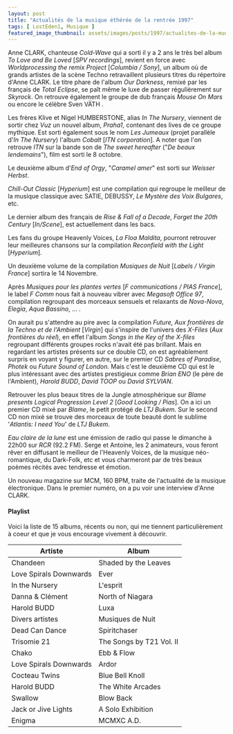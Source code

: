 ```yaml
---
layout: post
title: "Actualités de la musique éthérée de la rentrée 1997"
tags: [ LostEden1, Musique ]
featured_image_thumbnail: assets/images/posts/1997/actualites-de-la-muqiue-etheree-en-1997.jpg
---
```


Anne CLARK, chanteuse *Cold-Wave* qui a sorti il y a 2 ans le très bel album *To Love and Be Loved* [*SPV recordings*], revient en force avec *Worldprocessing the remix Project* [*Columbia / Sony*], un album où de grands artistes de la scène Techno retravaillent plusieurs titres du répertoire d'Anne CLARK. Le titre phare de l'album *Our Darkness*, remixé par les français de *Total Eclipse*, se paît même le luxe de passer régulièrement sur *Skyrock*. On retrouve également le groupe de dub français *Mouse On Mars* ou encore le célèbre Sven VÄTH .

Les frères Klive et Nigel HUMBERSTONE, alias *In The Nursery*, viennent de sortir chez *Vuz* un nouvel album, *Praha1*, contenant des lives de ce groupe mythique. Est sorti également sous le nom *Les Jumeaux* (projet parallèle d'*In The Nursery*) l'album *Cobalt* [*ITN corporation*]. A noter que l'on retrouve *ITN* sur la bande son de *The sweet hereafter* ("*De beaux lendemains*"), film est sorti le 8 octobre.

Le deuxième album d'*End of Orgy*, "*Caramel amer*" est sorti sur *Weisser Herbst*.

*Chill-Out Classic* [*Hyperium*] est une compilation qui regroupe le meilleur de la musique classique avec SATIE, DEBUSSY, *Le Mystère des Voix Bulgares*, etc.

Le dernier album des français de *Rise & Fall of a Decade*, *Forget the 20th Century* [*In/Scene*], est actuellement dans les bacs.

Les fans du groupe Heavenly Voices, *La Floa Maldita*, pourront retrouver leur meilleures chansons sur la compilation *Reconfield with the Light* [*Hyperium*].

Un deuxième volume de la compilation *Musiques de Nuit* [*Labels / Virgin France*] sortira le 14 Novembre.

Après *Musiques pour les plantes vertes* [*F communications / PIAS France*], le label *F Comm* nous fait à nouveau vibrer avec *Megasoft Office 97*, compilation regroupant des morceaux sensuels et relaxants de *Nova-Nova*, *Elegia*, *Aqua Bassino*, ... .

On aurait pu s'attendre au pire avec la compilation *Future, Aux frontières de la Techno et de l'Ambient* [*Virgin*] qui s'inspire de l'univers des *X-Files* (*Aux frontières du réel*), en effet l'album *Songs in the Key of the X-files* regroupant différents groupes rocks n'avait été pas brillant. Mais en regardant les artistes présents sur ce double CD, on est agréablement surpris en voyant y figurer, en autre, sur le premier CD *Sabres of Paradise*, *Photek* ou *Future Sound of London*. Mais c'est le deuxième CD qui est le plus intéressant avec des artistes prestigieux comme *Brian ENO* (le père de l'Ambient), *Harold BUDD*, *David TOOP* ou *David SYLVIAN*.

Retrouver les plus beaux titres de la Jungle atmosphérique sur *Blame presents Logical Progression Level 2* [*Good Looking / Pias*]. On a ici un premier CD mixé par *Blame*, le petit protégé de *LTJ Bukem*. Sur le second CD non mixé se trouve des morceaux de toute beauté dont le sublime '*Atlantis: I need You*' de *LTJ Bukem*.

*Eau claire de la lune* est une émission de radio qui passe le dimanche à 22h00 sur *RCR* (92.2 FM). Serge et Antoine, les 2 animateurs, vous feront rêver en diffusant le meilleur de l'Heavenly Voices, de la musique néo-romantique, du Dark-Folk, etc et vous charmeront par de très beaux poèmes récités avec tendresse et émotion.

Un nouveau magazine sur MCM, 160 BPM, traite de l'actualité de la musique électronique. Dans le premier numéro, on a pu voir une interview d'Anne CLARK.

#### Playlist

Voici la liste de 15 albums, récents ou non, qui me tiennent particulièrement à coeur et que je vous encourage vivement à découvrir.


<table>
<thead>
<tr>
   <th>Artiste</th>
   <th>Album</th>
  </tr>
</thead>
 <tbody>
  <tr>
   <td>Chandeen</td>
   <td>Shaded by the Leaves</td>
  </tr>
   <tr>
   <td>Love Spirals Downwards</td>
   <td>Ever</td>
  </tr>
  <tr>
   <td>In the Nursery</td>
   <td>L'esprit</td>
  </tr>
  <tr>
   <td>Danna & Clément</td>
   <td>North of Niagara</td>
  </tr>
  <tr>
   <td>Harold BUDD</td>
   <td>Luxa</td>
  </tr>
  <tr>
   <td>Divers artistes</td>
   <td>Musiques de Nuit</td>
  </tr>
  <tr>
   <td>Dead Can Dance</td>
   <td>Spiritchaser</td>
  </tr>
  <tr>
   <td>Trisomie 21</td>
   <td>The Songs by T21 Vol. II</td>
  </tr>
  <tr>
   <td>Chako</td>
   <td>Ebb & Flow</td>
  </tr>
  <tr>
   <td>Love Spirals Downwards</td>
   <td>Ardor</td>
  </tr>
  <tr>
   <td>Cocteau Twins</td>
   <td>Blue Bell Knoll</td>
  </tr>
  <tr>
   <td>Harold BUDD</td>
   <td>The White Arcades</td>
  </tr>
  <tr>
   <td>Swallow</td>
   <td>Blow Back</td>
  </tr>
  <tr>
   <td>Jack or Jive Lights</td>
   <td>A Solo Exhibition</td>
  </tr>
 <tr>
   <td>Enigma</td>
   <td>MCMXC A.D.</td>
  </tr>
 </tbody>
</table>